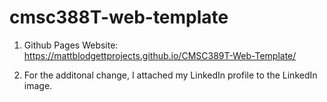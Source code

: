 # cmsc388T-web-template


1. Github Pages Website: https://mattblodgettprojects.github.io/CMSC389T-Web-Template/

2. For the additonal change, I attached my LinkedIn profile to the LinkedIn image. 
